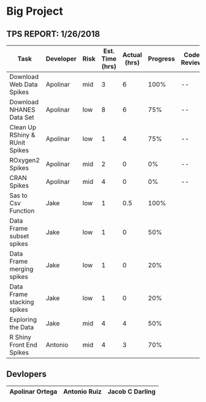 # Big Project

## TPS REPORT: 1/26/2018
Task | Developer | Risk | Est. Time (hrs) | Actual (hrs) | Progress | Code Review
--- | --- | --- | --- | --- | --- | ---
Download Web Data Spikes | Apolinar | mid | 3 | 6 | 100% | --
Download NHANES Data Set | Apolinar | low | 8 | 6 | 75% | --
Clean Up RShiny & RUnit Spikes | Apolinar | low | 1 | 4 | 75% | --
ROxygen2 Spikes | Apolinar | mid | 2 | 0 | 0% | --
CRAN Spikes | Apolinar | mid | 4 | 0 | 0% | --
Sas to Csv Function | Jake | low  | 1 | 0.5 | 100% | 
Data Frame subset spikes | Jake | low  | 1 | 0 | 50% |
Data Frame merging spikes | Jake | low  | 1 | 0 | 20% |
Data Frame stacking spikes | Jake | low  | 1 | 0 | 20% |
Exploring the Data | Jake | mid | 4 | 4 | 50% | 
R Shiny Front End Spikes | Antonio | mid | 4 | 3 | 70% | 


## Devlopers
Apolinar Ortega | Antonio Ruiz | Jacob C Darling
--- | --- | --- 
